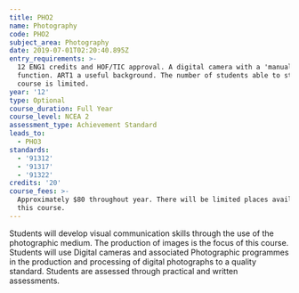 ```yaml
---
title: PHO2
name: Photography
code: PHO2
subject_area: Photography
date: 2019-07-01T02:20:40.895Z
entry_requirements: >-
  12 ENG1 credits and HOF/TIC approval. A digital camera with a 'manual'
  function. ART1 a useful background. The number of students able to study this
  course is limited.
year: '12'
type: Optional
course_duration: Full Year
course_level: NCEA 2
assessment_type: Achievement Standard
leads_to:
  - PHO3
standards:
  - '91312'
  - '91317'
  - '91322'
credits: '20'
course_fees: >-
  Approximately $80 throughout year. There will be limited places available in
  this course.
---
```

Students will develop visual communication skills through the use of the photographic medium. The production of images is the focus of this course. Students will use Digital cameras and associated Photographic programmes in the production and processing of digital photographs to a quality standard. Students are assessed through practical and written assessments.
